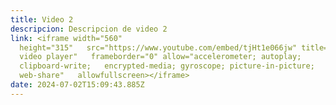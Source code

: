 ```yaml
---
title: Video 2
descripcion: D﻿escripcion de video 2
link: <iframe width="560"
  height="315"   src="https://www.youtube.com/embed/tjHt1e066jw" title="YouTube
  video player"   frameborder="0" allow="accelerometer; autoplay;
  clipboard-write;   encrypted-media; gyroscope; picture-in-picture;
  web-share"   allowfullscreen></iframe>
date: 2024-07-02T15:09:43.885Z
---
```

